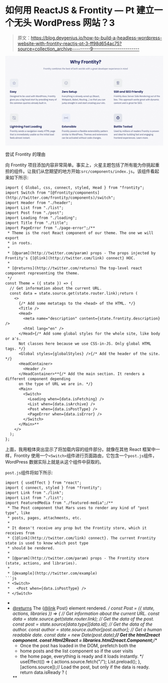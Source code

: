 # 如何用 ReactJS & Frontity — Pt 建立一个无头 WordPress 网站？3

> 原文：<https://blog.devgenius.io/how-to-build-a-headless-wordpress-website-with-frontity-reactjs-pt-3-ff98d654ac75?source=collection_archive---------9----------------------->

![](img/6c65d139220baffaa2686406b3af2055.png)

尝试 Frontity 的理由

向 Frontity 项目添加内容非常简单。事实上，火星主题包括了所有能为你挑起重担的组件。让我们从您期望的地方开始:`src/components/index.js`。该组件看起来如下所示:

```
import { Global, css, connect, styled, Head } from "frontity";
import Switch from "[@frontity/components](http://twitter.com/frontity/components)/switch";
import Header from "./header";
import List from "./list";
import Post from "./post";
import Loading from "./loading";
import Title from "./title";
import PageError from "./page-error";/**
 * Theme is the root React component of our theme. The one we will export
 * in roots.
 *
 * [@param](http://twitter.com/param) props - The props injected by Frontity's {[@link](http://twitter.com/link) connect} HOC.
 *
 * [@returns](http://twitter.com/returns) The top-level react component representing the theme.
 */
const Theme = ({ state }) => {
  // Get information about the current URL.
  const data = state.source.get(state.router.link);return (
    <>
      {/* Add some metatags to the <head> of the HTML. */}
      <Title />
      <Head>
        <meta name="description" content={state.frontity.description} />
        <html lang="en" />
      </Head>{/* Add some global styles for the whole site, like body or a's. 
      Not classes here because we use CSS-in-JS. Only global HTML tags. */}
      <Global styles={globalStyles} />{/* Add the header of the site. */}
      <HeadContainer>
        <Header />
      </HeadContainer>**{/* Add the main section. It renders a different component depending
      on the type of URL we are in. */}
      <Main>
        <Switch>
          <Loading when={data.isFetching} />
          <List when={data.isArchive} />
          <Post when={data.isPostType} />
          <PageError when={data.isError} />
        </Switch>
      </Main>**
    </>
  );
};
```

上面，我用粗体突出显示了将加载内容的组件部分。就像在其他 React 框架中一样，Frontity 使用一个`<Switch>`组件进行页面路由，它包含一个`post.js`组件，WordPress 数据实际上就是从这个组件中获取的。

`post.js`组件将如下所示:

```
import { useEffect } from "react";
import { connect, styled } from "frontity";
import Link from "./link";
import List from "./list";
import FeaturedMedia from "./featured-media";/**
 * The Post component that Mars uses to render any kind of "post type", like
 * posts, pages, attachments, etc.
 *
 * It doesn't receive any prop but the Frontity store, which it receives from
 * {[@link](http://twitter.com/link) connect}. The current Frontity state is used to know which post type
 * should be rendered.
 *
 * [@param](http://twitter.com/param) props - The Frontity store (state, actions, and libraries).
 *
 * [@example](http://twitter.com/example)
```js
 * <Switch>
 *   <Post when={data.isPostType} />
 * </Switch>
```
 *
 * [@returns](http://twitter.com/returns) The {[@link](http://twitter.com/link) Post} element rendered.
 */
const Post = ({ state, actions, libraries }) => {
  // Get information about the current URL.
  const data = state.source.get(state.router.link);
  // Get the data of the post.
  const post = state.source[data.type][data.id];
  // Get the data of the author.
  const author = state.source.author[post.author];
  // Get a human readable date.
  const date = new Date(post.date);**// Get the html2react component.
  const Html2React = libraries.html2react.Component;**/**
   * Once the post has loaded in the DOM, prefetch both the
   * home posts and the list component so if the user visits
   * the home page, everything is ready and it loads instantly.
   */
  useEffect(() => {
    actions.source.fetch("/");
    List.preload();
  }, [actions.source]);// Load the post, but only if the data is ready.
  return data.isReady ? (
    <Container>
      <div>
        **<Title dangerouslySetInnerHTML={{ __html: post.title.rendered }} />**{/* Hide author and date on pages */}
        **{!data.isPage && (
          <div>
            {author && (
              <StyledLink link={author.link}>
                <Author>
                  By <b>{author.name}</b>
                </Author>
              </StyledLink>
            )}
            <DateWrapper>
              {" "}
              on <b>{date.toDateString()}</b>
            </DateWrapper>
          </div>
        )}**
      </div>{/* Look at the settings to see if we should include the featured image */}
      {state.theme.featured.showOnPost && (
        <FeaturedMedia id={post.featured_media} />
      )}{data.isAttachment ? (
        // If the post is an attachment, just render the description property,
        // which already contains the thumbnail.
        **<div dangerouslySetInnerHTML={{ __html: post.description.rendered }} />**
      ) : (
        // Render the content using the Html2React component so the HTML is
        // processed by the processors we included in the
        // libraries.html2react.processors array.
        <Content>
          **<Html2React html={post.content.rendered} />**
        </Content>
      )}
    </Container>
  ) : null;
};
```

我突出显示了将自动获取内容数据并根据它是页面还是文章来显示的区域。该组件从 **Frontity 状态**获取数据，然后有条件地呈现页面或帖子所需的页面部分。`dangerouslySetInnerHTML`用于设置“标题”和“描述”等元数据，但主页面内容数据是使用 Frontity 内置的一个名为`html2react`的库显示的。Frontity 将**库**定义为**“一组可重用的工具。但是，它的目的不是改变状态，而是改变应用程序的其他部分，并且可供许多软件包使用。—**[https://docs.frontity.org/learning-frontity](https://docs.frontity.org/learning-frontity)—核心概念

到现在为止，你的 Frontity 项目将会显示 WordPress 网站的内容和动态菜单。如果您在浏览器检查器中检查内容，您可以看到我之前推荐添加到 WordPress 块编辑器中的 div 和 sections 的类名(基于您自己的设计)。剩下您要做的就是在组件中构建您的设计，就像您对任何 React 应用程序从 Frontity 的 API 获取各种数据一样。JS 中的 CSS 用于设计你的应用程序，意味着你的 CSS 可以包含在每个组件中。但是为什么在 JS 中使用 CSS 呢？

因为:

*   **它只加载每个页面所需的 CSS**，从而提高了性能
*   你不必担心类和它的重复、错别字等问题
*   你不必担心厂商前缀，这样你就可以基于当前标准编写你的 CSS，Frontity 会为你处理剩下的事情
*   您可以使用 JavaScript 的所有**功能来设计您的组件，并用更少的代码创建动态样式。**

***现在你有了它，你的第一个 WordPress 和 Frontity 应用开始运行了。具有 Frontity 和 ReactJS 的解耦 WordPress。尽情享受吧！***

回到…
**+** [**如何用 Frontity/react js-Pt 搭建一个无头 WordPress 网站？1**](https://medium.com/@mckenna.niall/how-to-build-a-headless-wordpress-website-with-frontity-reactjs-pt-1-9cc49f63981e)

*   [**如何用 Frontity / ReactJS 构建一个无头 WordPress 网站— Pt。2**](https://medium.com/@mckenna.niall/how-to-build-a-headless-wordpress-website-with-frontity-reactjs-pt-2-3933990bab54)

这个故事也可以@[https://www . nmk . dev/post/how-to-build-a-headless-WordPress-website-with-frontity-react js-pt-3-ff 98d 654 AC 75](https://www.nmk.dev/post/how-to-build-a-headless-wordpress-website-with-frontity-reactjs-pt-3-ff98d654ac75)